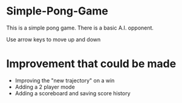 # Simple-Pong-Game
This is a simple pong game. There is a basic A.I. opponent. 

Use arrow keys to move up and down

# Improvement that could be made
- Improving the "new trajectory" on a win
- Adding a 2 player mode
- Adding a scoreboard and saving score history